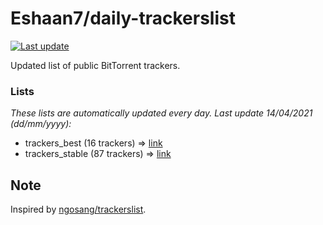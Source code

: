 
# Eshaan7/daily-trackerslist 

[![Last update](https://img.shields.io/badge/Last%20update-14/04/2021-blue.svg)](#)

Updated list of public BitTorrent trackers.

### Lists
*These lists are automatically updated every day. Last update 14/04/2021 (_dd/mm/yyyy_):*

* trackers_best (16 trackers) => [link](https://raw.githubusercontent.com/eshaan7/daily-trackerslist/master/trackers_best.txt)
* trackers_stable (87 trackers) => [link](https://raw.githubusercontent.com/eshaan7/daily-trackerslist/master/trackers_stable.txt)

## Note

Inspired by [ngosang/trackerslist](https://github.com/ngosang/trackerslist).
